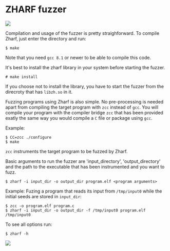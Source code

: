 # ZHARF fuzzer
<img src="https://www.cs.utah.edu/~sirus/zharf.gif" />

Compilation and usage of the fuzzer is pretty straighforward. To compile Zharf, just enter the directory and run:
```
$ make
```
Note that you need `gcc 8.1` or newer to be able to compile this code.

It's best to install the zharf library in your system before starting the fuzzer.
```
# make install
```
If you choose not to install the library, you have to start the fuzzer from the direcroty that has `libzh.so` in it.

Fuzzing programs using Zharf is also simple. No pre-processing is needed apart from compiling the target program with `zcc` instead of `gcc`.
You will compile your program with the compiler bridge `zcc` that has been provided exatly the same way you would compile a `C` file or package using `gcc`.

Example:
```
$ CC=zcc ./configure
$ make
```
`zcc` instruments the target program to be fuzzed by Zharf.

Basic arguments to run the fuzzer are 'input_directory', 'output_directory' and the path to the executable that has been instrumented and you want to fuzz.
```
$ zharf -i input_dir -o output_dir program.elf <program arguments>
```

Example: Fuzing a program that reads its input from `/tmp/input0` while the initial seeds are stored in `input_dir`:
```
$ zcc -o program.elf program.c
$ zharf -i input_dir -o output_dir -f /tmp/input0 program.elf /tmp/input0
```

To see all options run:
```
$ zharf -h
```
<img src="https://www.cs.utah.edu/~sirus/zharf.png" />

